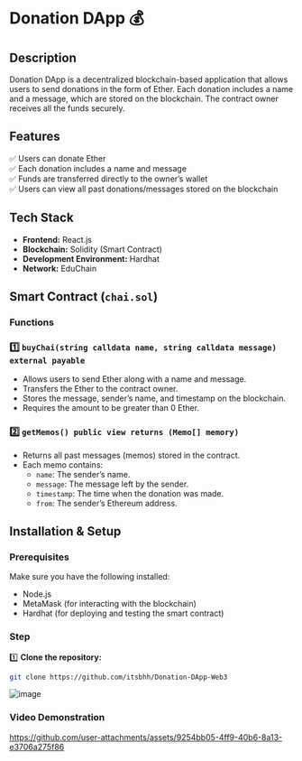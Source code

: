# Donation DApp 💰

## Description  
Donation DApp is a decentralized blockchain-based application that allows users to send donations in the form of Ether. Each donation includes a name and a message, which are stored on the blockchain. The contract owner receives all the funds securely.  

## Features  
✅ Users can donate Ether  
✅ Each donation includes a name and message  
✅ Funds are transferred directly to the owner’s wallet  
✅ Users can view all past donations/messages stored on the blockchain  

## Tech Stack  
- **Frontend:** React.js  
- **Blockchain:** Solidity (Smart Contract)  
- **Development Environment:** Hardhat  
- **Network:** EduChain  

## Smart Contract (`chai.sol`)  

### Functions  

### 1️⃣ `buyChai(string calldata name, string calldata message) external payable`  
   - Allows users to send Ether along with a name and message.  
   - Transfers the Ether to the contract owner.  
   - Stores the message, sender’s name, and timestamp on the blockchain.  
   - Requires the amount to be greater than 0 Ether.  

### 2️⃣ `getMemos() public view returns (Memo[] memory)`  
   - Returns all past messages (memos) stored in the contract.  
   - Each memo contains:  
     - `name`: The sender’s name.  
     - `message`: The message left by the sender.  
     - `timestamp`: The time when the donation was made.  
     - `from`: The sender’s Ethereum address.  

## Installation & Setup  

### Prerequisites  
Make sure you have the following installed:  
- Node.js  
- MetaMask (for interacting with the blockchain)  
- Hardhat (for deploying and testing the smart contract)  

### Step 
1️⃣ **Clone the repository:**  
   ```sh
   git clone https://github.com/itsbhh/Donation-DApp-Web3
   ```

 

![image](https://github.com/user-attachments/assets/4338bde5-64a1-4683-8c47-23e85b5ac502)



### Video Demonstration
https://github.com/user-attachments/assets/9254bb05-4ff9-40b6-8a13-e3706a275f86



